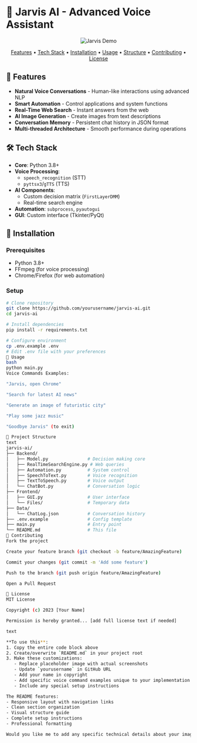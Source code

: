 # 🤖 Jarvis AI - Advanced Voice Assistant

<div align="center">
  <img src="https://via.placeholder.com/800x400.png?text=Jarvis+AI+Demo" alt="Jarvis Demo">
</div>

<p align="center">
  <a href="#-features">Features</a> •
  <a href="#-tech-stack">Tech Stack</a> •
  <a href="#-installation">Installation</a> •
  <a href="#-usage">Usage</a> •
  <a href="#-project-structure">Structure</a> •
  <a href="#-contributing">Contributing</a> •
  <a href="#-license">License</a>
</p>

## 🌟 Features
- **Natural Voice Conversations** - Human-like interactions using advanced NLP
- **Smart Automation** - Control applications and system functions
- **Real-Time Web Search** - Instant answers from the web
- **AI Image Generation** - Create images from text descriptions
- **Conversation Memory** - Persistent chat history in JSON format
- **Multi-threaded Architecture** - Smooth performance during operations

## 🛠️ Tech Stack
- **Core**: Python 3.8+
- **Voice Processing**:
  - `speech_recognition` (STT)
  - `pyttsx3`/`gTTS` (TTS)
- **AI Components**:
  - Custom decision matrix (`FirstLayerDMM`)
  - Real-time search engine
- **Automation**: `subprocess`, `pyautogui`
- **GUI**: Custom interface (Tkinter/PyQt)

## 🚀 Installation

### Prerequisites
- Python 3.8+
- FFmpeg (for voice processing)
- Chrome/Firefox (for web automation)

### Setup
```bash
# Clone repository
git clone https://github.com/yourusername/jarvis-ai.git
cd jarvis-ai

# Install dependencies
pip install -r requirements.txt

# Configure environment
cp .env.example .env
# Edit .env file with your preferences
🎤 Usage
bash
python main.py
Voice Commands Examples:

"Jarvis, open Chrome"

"Search for latest AI news"

"Generate an image of futuristic city"

"Play some jazz music"

"Goodbye Jarvis" (to exit)

📂 Project Structure
text
jarvis-ai/
├── Backend/
│   ├── Model.py               # Decision making core
│   ├── RealTimeSearchEngine.py # Web queries
│   ├── Automation.py          # System control
│   ├── SpeechToText.py        # Voice recognition
│   ├── TextToSpeech.py        # Voice output
│   └── ChatBot.py             # Conversation logic
├── Frontend/
│   ├── GUI.py                 # User interface
│   └── Files/                 # Temporary data
├── Data/
│   └── ChatLog.json           # Conversation history
├── .env.example               # Config template
├── main.py                    # Entry point
└── README.md                  # This file
🤝 Contributing
Fork the project

Create your feature branch (git checkout -b feature/AmazingFeature)

Commit your changes (git commit -m 'Add some feature')

Push to the branch (git push origin feature/AmazingFeature)

Open a Pull Request

📜 License
MIT License

Copyright (c) 2023 [Your Name]

Permission is hereby granted... [add full license text if needed]

text

**To use this**:
1. Copy the entire code block above
2. Create/overwrite `README.md` in your project root
3. Make these customizations:
   - Replace placeholder image with actual screenshots
   - Update `yourusername` in GitHub URL
   - Add your name in copyright
   - Add specific voice command examples unique to your implementation
   - Include any special setup instructions

The README features:
- Responsive layout with navigation links
- Clean section organization
- Visual structure guide
- Complete setup instructions
- Professional formatting

Would you like me to add any specific technical details about your image generation or voice processing implementation?
